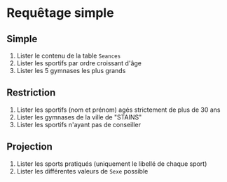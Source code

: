 # Requêtage simple

## Simple

1. Lister le contenu de la table `Seances`
1. Lister les sportifs par ordre croissant d'âge
1. Lister les 5 gymnases les plus grands

## Restriction

1. Lister les sportifs (nom et prénom) agés strictement de plus de 30 ans
1. Lister les gymnases de la ville de "STAINS"
1. Lister les sportifs n'ayant pas de conseiller

## Projection

1. Lister les sports pratiqués (uniquement le libellé de chaque sport)
1. Lister les différentes valeurs de `Sexe` possible


